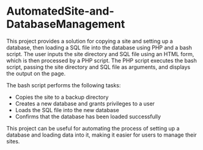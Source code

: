 # AutomatedSite-and-DatabaseManagement

This project provides a solution for copying a site and setting up a database, then loading a SQL file into the database using PHP and a bash script. The user inputs the site directory and SQL file using an HTML form, which is then processed by a PHP script. The PHP script executes the bash script, passing the site directory and SQL file as arguments, and displays the output on the page.

The bash script performs the following tasks:

- Copies the site to a backup directory
- Creates a new database and grants privileges to a user
- Loads the SQL file into the new database
- Confirms that the database has been loaded successfully

This project can be useful for automating the process of setting up a database and loading data into it, making it easier for users to manage their sites.

